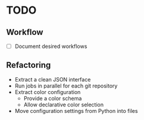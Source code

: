 # TODO

## Workflow
- [ ] Document desired workflows

## Refactoring
- Extract a clean JSON interface
- Run jobs in parallel for each git repository
- Extract color configuration
  - Provide a color schema
  - Allow declarative color selection
- Move configuration settings from Python into files
